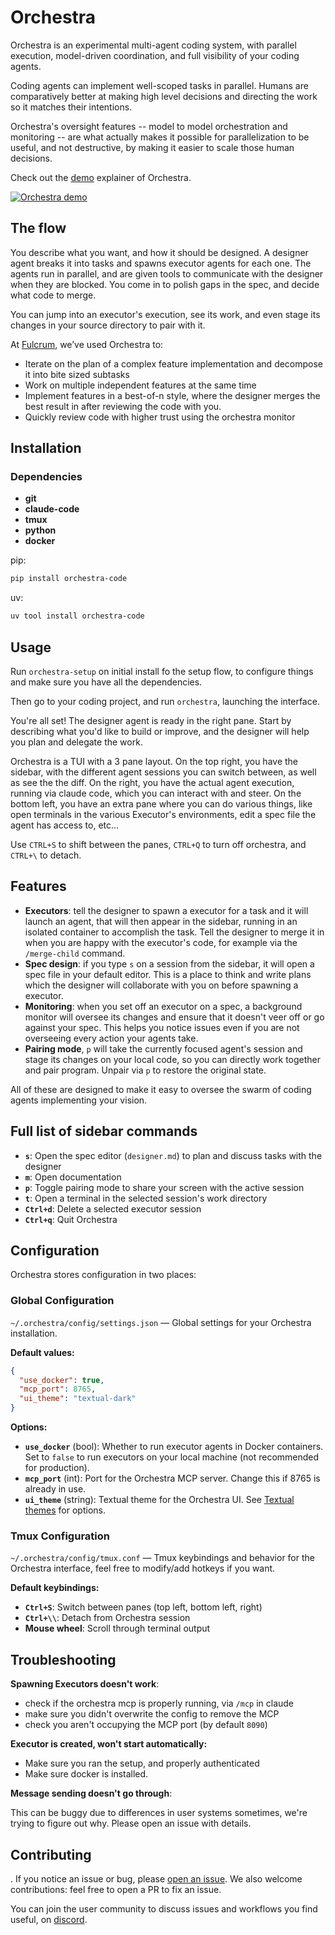 # Orchestra


Orchestra is an experimental multi-agent coding system, with parallel execution, model-driven coordination, and full visibility of your coding agents.

Coding agents can implement well-scoped tasks in parallel. Humans are comparatively better at making high level decisions and directing the work so it matches their intentions.

Orchestra's oversight features -- model to model orchestration and monitoring -- are what actually makes it possible for parallelization to be useful, and not destructive, by making it easier to scale those human decisions.

Check out the [demo](https://www.youtube.com/watch?v=jEMFEJIvGs0) explainer of Orchestra.

[![Orchestra demo](https://img.youtube.com/vi/jEMFEJIvGs0/0.jpg)](https://www.youtube.com/watch?v=jEMFEJIvGs0)

## The flow

You describe what you want, and how it should be designed. A designer agent breaks it into tasks and spawns executor agents for each one. The agents run in parallel, and are given tools to communicate with the designer when they are blocked. You come in to polish gaps in the spec, and decide what code to merge.

You can jump into an executor's execution, see its work, and even stage its changes in your source directory to pair with it.

<demo video>

At [Fulcrum](https://fulcrumresearch.org), we’ve used Orchestra to:

- Iterate on the plan of a complex feature implementation and decompose it into bite sized subtasks
- Work on multiple independent features at the same time
- Implement features in a best-of-n style, where the designer merges the best result in after reviewing the code with you.
- Quickly review code with higher trust using the orchestra monitor


## Installation

### Dependencies

- **git**
- **claude-code**
- **tmux**
- **python**
- **docker**

pip:
```bash
pip install orchestra-code
```

uv:
```bash
uv tool install orchestra-code
```

## Usage

Run `orchestra-setup` on initial install fo the setup flow, to configure things and make sure you have all the dependencies.

Then go to your coding project, and run `orchestra`, launching the interface.

You're all set! The designer agent is ready in the right pane. Start by describing what you'd like to build or improve, and the designer will help you plan and delegate the work.

Orchestra is a TUI with a 3 pane layout. On the top right, you have the sidebar, with the different agent sessions you can switch between, as well as see the the diff. On the right, you have the actual agent execution, running via claude code, which you can interact with and steer. On the bottom left, you have an extra pane where you can do various things, like open terminals in the various Executor's environments, edit a spec file the agent has access to, etc...

Use `CTRL+S` to shift between the panes, `CTRL+Q` to turn off orchestra, and `CTRL+\` to detach.

## Features

- **Executors**: tell the designer to spawn a executor for a task and it will launch an agent, that will then appear in the sidebar, running in an isolated container to accomplish the task. Tell the designer to merge it in when you are happy with the executor's code, for example via the `/merge-child` command.
- **Spec design**: if you type `s` on a session from the sidebar, it will open a spec file in your default editor. This is a place to think and write plans which the designer will collaborate with you on before spawning a executor.
- **Monitoring**: when you set off an executor on a spec, a background monitor will oversee its changes and ensure that it doesn't veer off or go against your spec. This helps you notice issues even if you are not overseeing every action your agents take.
- **Pairing mode**, `p` will take the currently focused agent's session and stage its changes on your local code, so you can directly work together and pair program. Unpair via `p` to restore the original state.

All of these are designed to make it easy to oversee the swarm of coding agents implementing your vision.

## Full list of sidebar commands

- **`s`**: Open the spec editor (`designer.md`) to plan and discuss tasks with the designer
- **`m`**: Open documentation
- **`p`**: Toggle pairing mode to share your screen with the active session
- **`t`**: Open a terminal in the selected session's work directory
- **`Ctrl+d`**: Delete a selected executor session
- **`Ctrl+q`**: Quit Orchestra

## Configuration

Orchestra stores configuration in two places:

### Global Configuration

`~/.orchestra/config/settings.json` — Global settings for your Orchestra installation.

**Default values:**
```json
{
  "use_docker": true,
  "mcp_port": 8765,
  "ui_theme": "textual-dark"
}
```

**Options:**
- **`use_docker`** (bool): Whether to run executor agents in Docker containers. Set to `false` to run executors on your local machine (not recommended for production).
- **`mcp_port`** (int): Port for the Orchestra MCP server. Change this if 8765 is already in use.
- **`ui_theme`** (string): Textual theme for the Orchestra UI. See [Textual themes](https://textual.textualize.io/guide/themes/) for options.

### Tmux Configuration

`~/.orchestra/config/tmux.conf` — Tmux keybindings and behavior for the Orchestra interface, feel free to modify/add hotkeys if you want.

**Default keybindings:**
- **`Ctrl+S`**: Switch between panes (top left, bottom left, right)
- **`Ctrl+\\`**: Detach from Orchestra session
- **Mouse wheel**: Scroll through terminal output


## Troubleshooting


**Spawning Executors doesn't work**:

- check if the orchestra mcp is properly running, via `/mcp` in claude
- make sure you didn't overwrite the config to remove the MCP
- check you aren't occupying the MCP port (by default `8090`)

**Executor is created, won't start automatically:**

- Make sure you ran the setup, and properly authenticated
- Make sure docker is installed.

**Message sending doesn't go through**:

This can be buggy due to differences in user systems sometimes, we're trying to figure out why. Please open an issue with details.

## Contributing
.
If you notice an issue or bug, please [open an issue](https://github.com/fulcrumresearch/orchestra/issues). We also welcome contributions: feel free to open a PR to fix an issue.

You can join the user community to discuss issues and workflows you find useful, on [discord](https://discord.gg/QmMybVuwWp).
